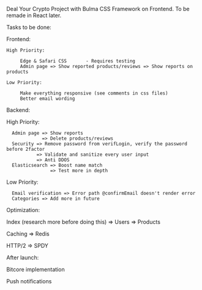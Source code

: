 Deal Your Crypto Project with Bulma CSS Framework on Frontend. To be remade in React later.

Tasks to be done:

Frontend:

    High Priority:

         Edge & Safari CSS       - Requires testing
         Admin page => Show reported products/reviews => Show reports on products

    Low Priority:

         Make everything responsive (see comments in css files)
         Better email wording


Backend:

   High Priority:

      Admin page => Show reports
                 => Delete products/reviews
      Security => Remove password from verifLogin, verify the password before 2factor 
               => Validate and sanitize every user input
               => Anti DDOS
      Elasticsearch => Boost name match
                    => Test more in depth
   Low Priority:

      Email verification => Error path @confirmEmail doesn't render error
      Categories => Add more in future

Optimization:

   Index (research more before doing this) => Users
                                           => Products

   Caching => Redis

   HTTP/2 => SPDY


After launch:

   Bitcore implementation

   Push notifications